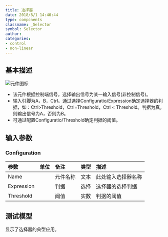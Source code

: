 ```yaml
---
title: 选择器
date: 2018/8/1 14:40:44
type: components
classname: _Selector
symbol: Selector
author: 
categories: 
- control
- non-linear
---
```

## <span id="comp_desc">基本描述</span>
![元件图标]()

- 该元件根据控制端信号，选择输出信号为某一输入信号(非控制信号)。
- 输入引脚为A，B，Ctrl。通过选择Configuratio/Expression确定选择器的判据，如：Ctrl>Threshold，Ctrl=Threshold，Ctrl < Threshold。判据为真，则输出信号为A，否则为B。
- 可通过配置Configuratio/Threshold确定判据的阈值。

## <span id="comp_params">输入参数</span>
### <span id="comp_params_group_Configuration">Configuration</span>
| 参数 | 单位 | 备注 | 类型 | 描述 |
| :--- | :--- | :--- | :--: | :--- |
| <span id="comp_params_param_Name">Name</span> |  | 元件名称 | 文本 | 此处输入选择器名称 |
| <span id="comp_params_param_Expression">Expression</span> |  | 判据 | 选择 | 选择器的选择判据 |
| <span id="comp_params_param_Threshold">Threshold</span> |  | 阈值 | 实数 | 判据的阈值 |

[Name]: #comp_params_param_Name "Name"
[Expression]: #comp_params_param_Expression "Expression"
[Threshold]: #comp_params_param_Threshold "Threshold"

## <span id="comp_example">测试模型</span>
[<test name>](<test link>)显示了选择器的典型应用。




